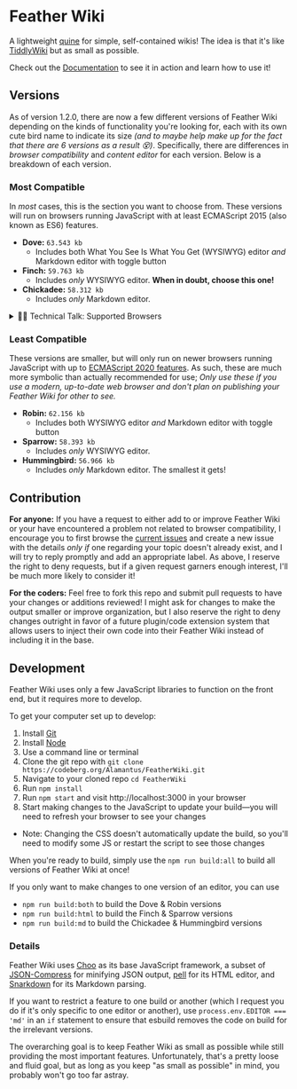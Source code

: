 # Feather Wiki

A lightweight [quine](https://en.wikipedia.org/wiki/Quine_(computing)) for simple, self-contained wikis! The idea is that it's like
[TiddlyWiki](https://tiddlywiki.com) but as small as possible.

Check out the [Documentation](https://feather.wiki) to see it in action and learn how to use it!

## Versions

As of version 1.2.0, there are now a few different versions of Feather Wiki depending on the kinds of functionality you're looking for, each
with its own cute bird name to indicate its size _(and to maybe help make up for the fact that there are 6 versions as a result 😵)_.
Specifically, there are differences in _browser compatibility_ and _content editor_ for each version. Below is a breakdown of each
version.

### Most Compatible

In _most_ cases, this is the section you want to choose from. These versions will run on browsers running JavaScript with at least
ECMAScript 2015 (also known as ES6) features.

- **Dove:** `63.543 kb`
  - Includes both What You See Is What You Get (WYSIWYG) editor _and_ Markdown editor with toggle button
- **Finch:** `59.763 kb`
  - Includes _only_ WYSIWYG editor. **When in doubt, choose this one!**
- **Chickadee:** `58.312 kb`
  - Includes _only_ Markdown editor.

<details>
<summary>👨‍💻 Technical Talk: Supported Browsers</summary>

According to [this ECMAScript compatibility table](https://kangax.github.io/compat-table/es6/), the following
browser versions should definitely be able to run the Dove, Finch, and Chickadee versions of Feather Wiki without issues:

- Chrome 86+
- Edge 87+
- Firefox 88+
- iOS Safari 12+
- Opera 73+
- Opera Mobile 62+
- Safari 13+
- Samsung Internet for Android 12+

The chart linked above is incomplete, so if your browser is older than any of these, you _might_ still be able to run Feather Wiki, but
you'll have to check yourself if it supports [features from ECMAScript 2015](https://caniuse.com/es6) (also known as ES6).

</details>

### Least Compatible

These versions are smaller, but will only run on newer browsers running JavaScript with up to [ECMAScript 2020 features](https://caniuse.com/es6,array-includes,async-functions,pad-start-end,mdn-javascript_operators_optional_chaining,mdn-javascript_operators_nullish_coalescing). As such, these
are much more symbolic than actually recommended for use; _Only use these if you use a modern, up-to-date web browser and don't plan on
publishing your Feather Wiki for other to see._

- **Robin:** `62.156 kb`
  - Includes both WYSIWYG editor _and_ Markdown editor with toggle button
- **Sparrow:** `58.393 kb`
  - Includes _only_ WYSIWYG editor.
- **Hummingbird:** `56.966 kb`
  - Includes _only_ Markdown editor. The smallest it gets!

## Contribution

**For anyone:** If you have a request to either add to or improve Feather Wiki or your have encountered a problem not related to browser
compatibility, I encourage you to first browse the [current issues](https://codeberg.org/Alamantus/FeatherWiki/issues) and create a new issue
with the details _only if_ one regarding your topic doesn't already exist, and I will try to reply promptly and add an appropriate label. As
above, I reserve the right to deny requests, but if a given request garners enough interest, I'll be much more likely to consider it!

**For the coders:** Feel free to fork this repo and submit pull requests to have your changes or additions reviewed! I might ask for changes
to make the output smaller or improve organization, but I also reserve the right to deny changes outright in favor of a future plugin/code
extension system that allows users to inject their own code into their Feather Wiki instead of including it in the base.

## Development

Feather Wiki uses only a few JavaScript libraries to function on the front end, but it requires more to develop.

To get your computer set up to develop:

1. Install [Git](https://git-scm.com)
1. Install [Node](https://nodejs.org)
1. Use a command line or terminal
1. Clone the git repo with `git clone https://codeberg.org/Alamantus/FeatherWiki.git`
1. Navigate to your cloned repo `cd FeatherWiki`
1. Run `npm install`
1. Run `npm start` and visit http://localhost:3000 in your browser
1. Start making changes to the JavaScript to update your build—you will need to refresh your browser to see your changes
  - Note: Changing the CSS doesn't automatically update the build, so you'll need to modify some JS or restart the script to see those changes

When you're ready to build, simply use the `npm run build:all` to build all versions of Feather Wiki at once!

If you only want to make changes to one version of an editor, you can use

- `npm run build:both` to build the Dove & Robin versions
- `npm run build:html` to build the Finch & Sparrow versions
- `npm run build:md` to build the Chickadee & Hummingbird versions

### Details

Feather Wiki uses [Choo](https://choo.io) as its base JavaScript framework, a subset of [JSON-Compress](https://github.com/Alamantus/JSON-Compress) for
minifying JSON output, [pell](https://jaredreich.com/pell/) for its HTML editor, and [Snarkdown](https://github.com/developit/snarkdown) for
its Markdown parsing.

If you want to restrict a feature to one build or another (which I request you do if it's only specific to one editor or another),
use `process.env.EDITOR === 'md'` in an `if` statement to ensure that esbuild removes the code on build for the irrelevant versions.

The overarching goal is to keep Feather Wiki as small as possible while still providing the most important features. Unfortunately, that's
a pretty loose and fluid goal, but as long as you keep "as small as possible" in mind, you probably won't go too far astray.
